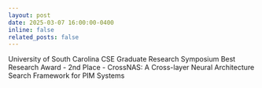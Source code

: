```yaml
---
layout: post
date: 2025-03-07 16:00:00-0400
inline: false
related_posts: false
---
```


University of South Carolina CSE Graduate Research Symposium Best Research Award - 2nd Place - CrossNAS: A Cross-layer Neural Architecture Search Framework for PIM Systems
